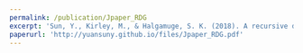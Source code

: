 ```yaml
---
permalink: /publication/Jpaper_RDG
excerpt: 'Sun, Y., Kirley, M., & Halgamuge, S. K. (2018). A recursive decomposition method for large scale continuous optimization. IEEE Transactions on Evolutionary Computation, 22(5), 647-661. [PDF](http://yuansuny.github.io/files/Jpaper_RDG.pdf)'
paperurl: 'http://yuansuny.github.io/files/Jpaper_RDG.pdf'
---
```


